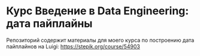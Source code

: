# Курс Введение в Data Engineering: дата пайплайны

Репозиторий содержит материалы для моего курса по построению дата пайплайнов на Luigi: https://stepik.org/course/54903
